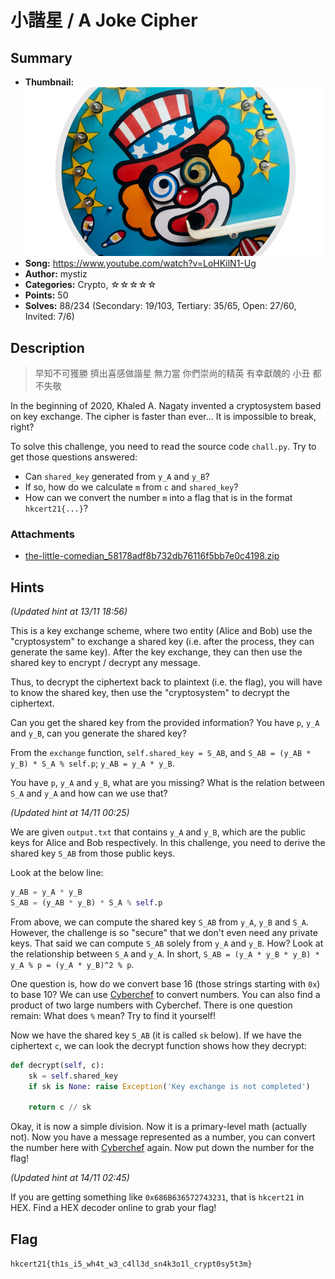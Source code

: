 小諧星 / A Joke Cipher
===

## Summary

* **Thumbnail:** ![](thumbnail.jpg)
* **Song:** https://www.youtube.com/watch?v=LoHKilN1-Ug
* **Author:** mystiz
* **Categories:** Crypto, ☆☆☆☆☆
* **Points:** 50
* **Solves:** 88/234 (Secondary: 19/103, Tertiary: 35/65, Open: 27/60, Invited: 7/6)

## Description

> 早知不可獲勝
> 擠出喜感做諧星
> 無力當 你們崇尚的精英
> 有幸獻醜的 小丑 都不失敬

In the beginning of 2020, Khaled A. Nagaty invented a cryptosystem based on key exchange. The cipher is faster than ever... It is impossible to break, right?

To solve this challenge, you need to read the source code `chall.py`. Try to get those questions answered:

- Can `shared_key` generated from `y_A` and `y_B`?
- If so, how do we calculate `m` from `c` and `shared_key`?
- How can we convert the number `m` into a flag that is in the format `hkcert21{...}`?

### Attachments

- [the-little-comedian_58178adf8b732db76116f5bb7e0c4198.zip](https://github.com/blackb6a/hkcert-ctf-2021-challenges/releases/download/v1.0.0/the-little-comedian_58178adf8b732db76116f5bb7e0c4198.zip)

## Hints

_(Updated hint at 13/11 18:56)_

This is a key exchange scheme, where two entity (Alice and Bob) use the "cryptosystem" to exchange a shared key (i.e. after the process, they can generate the same key). After the key exchange, they can then use the shared key to encrypt / decrypt any message.

Thus, to decrypt the ciphertext back to plaintext (i.e. the flag), you will have to know the shared key, then use the "cryptosystem" to decrypt the ciphertext.

Can you get the shared key from the provided information? You have `p`, `y_A` and `y_B`, can you generate the shared key?

From the `exchange` function, `self.shared_key = S_AB`, and `S_AB = (y_AB * y_B) * S_A % self.p`; `y_AB = y_A * y_B`.

You have `p`, `y_A` and `y_B`, what are you missing? What is the relation between `S_A` and `y_A` and how can we use that?

_(Updated hint at 14/11 00:25)_

We are given `output.txt` that contains `y_A` and `y_B`, which are the public keys for Alice and Bob respectively. In this challenge, you need to derive the shared key `S_AB` from those public keys.

Look at the below line:

```python
y_AB = y_A * y_B
S_AB = (y_AB * y_B) * S_A % self.p
```

From above, we can compute the shared key `S_AB` from `y_A`, `y_B` and `S_A`. However, the challenge is so "secure" that we don't even need any private keys. That said we can compute `S_AB` solely from `y_A` and `y_B`. How? Look at the relationship between `S_A` and `y_A`. In short, `S_AB = (y_A * y_B * y_B) * y_A % p = (y_A * y_B)^2 % p`.

One question is, how do we convert base 16 (those strings starting with `0x`) to base 10? We can use [Cyberchef](https://gchq.github.io/CyberChef/#recipe=From_Base(10)To_Base(16)) to convert numbers. You can also find a product of two large numbers with Cyberchef. There is one question remain: What does `%` mean? Try to find it yourself!

Now we have the shared key `S_AB` (it is called `sk` below). If we have the ciphertext `c`, we can look the decrypt function shows how they decrypt:

```python
def decrypt(self, c):
    sk = self.shared_key
    if sk is None: raise Exception('Key exchange is not completed')

    return c // sk
```

Okay, it is now a simple division. Now it is a primary-level math (actually not). Now you have a message represented as a number, you can convert the number here with [Cyberchef](https://gchq.github.io/CyberChef/#recipe=From_Base(10)To_Base(16)From_Hex('Auto')) again. Now put down the number for the flag!

_(Updated hint at 14/11 02:45)_

If you are getting something like `0x686B636572743231`, that is `hkcert21` in HEX. Find a HEX decoder online to grab your flag!


## Flag

`hkcert21{th1s_i5_wh4t_w3_c4ll3d_sn4k3o1l_crypt0sy5t3m}`
